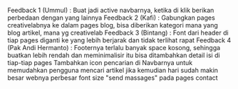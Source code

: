 Feedback 1 (Ummul) :
Buat jadi active navbarnya, ketika di klik berikan perbedaan dengan yang lainnya
Feedback 2 (Kafi) :
Gabungkan pages creativelabnya ke dalam pages blog, bisa diberikan kategori mana yang blog artikel, mana yg creativelab
Feedback 3 (Bintang) :
Font dari header di tiap pages diganti ke yang lebih berjarak dan tidak terlihat rapat
Feedback 4 (Pak Andi Hermanto) :
Footernya terlalu banyak space kosong, sehingga buatkan lebih rendah dan meminimalisir itu bisa ditambahkan detail isi di tiap-tiap pages
Tambahkan icon pencarian di Navbarnya untuk memudahkan pengguna mencari artikel jika kemudian hari sudah makin besar webnya
perbesar font size "send massages" pada pages contact 
